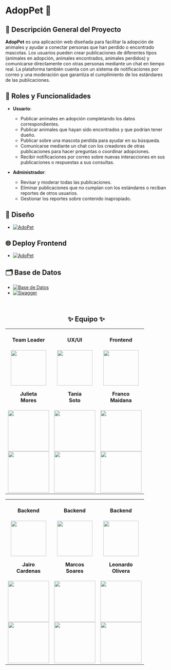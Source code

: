 # AdopPet 🐾 

## 📑 Descripción General del Proyecto

**AdopPet** es una aplicación web diseñada para facilitar la adopción de animales y ayudar a conectar personas que han perdido o encontrado mascotas. Los usuarios pueden crear publicaciones de diferentes tipos (animales en adopción, animales encontrados, animales perdidos) y comunicarse directamente con otras personas mediante un chat en tiempo real. La plataforma también cuenta con un sistema de notificaciones por correo y una moderación que garantiza el cumplimiento de los estándares de las publicaciones.

## 👥 Roles y Funcionalidades

- **Usuario**:
  - Publicar animales en adopción completando los datos correspondientes.
  - Publicar animales que hayan sido encontrados y que podrían tener dueño.
  - Publicar sobre una mascota perdida para ayudar en su búsqueda.
  - Comunicarse mediante un chat con los creadores de otras publicaciones para hacer preguntas o coordinar adopciones.
  - Recibir notificaciones por correo sobre nuevas interacciones en sus publicaciones o respuestas a sus consultas.

- **Administrador**:
  - Revisar y moderar todas las publicaciones.
  - Eliminar publicaciones que no cumplan con los estándares o reciban reportes de otros usuarios.
  - Gestionar los reportes sobre contenido inapropiado.

## 🎨 Diseño
- [![AdoPet](https://img.shields.io/badge/Figma-000000?style=for-the-badge&logo=figma)](https://www.figma.com/design/ekWK2IVyRRBcD3sN0J3gho/CURSO-PROTOTIPADO?node-id=2002-3460&t=p7ROx03EtGS801fg-1)

## 🌐 Deploy Frontend
- [![AdoPet](https://img.shields.io/badge/AdoPet-000000?style=for-the-badge&logo=vercel&logoColor=white)](https://adopet-maidana07-projects.vercel.app/)

## 🗂️ Base de Datos
- [![Base de Datos](https://img.shields.io/badge/dbdocs-000000?style=for-the-badge&logo=amazondocumentdb&logoColor=white)](https://dbdocs.io/olezdev/AdoPet)
- [![Swagger](https://img.shields.io/badge/Swagger-000000?style=for-the-badge&logo=swagger)](https://adopet.somee.com/swagger/index.html)

<br>
<h2 align='center'>✨ Equipo ✨</h2>
<table align='center'>
  <tr>
    <td align='center'>
      <div>
       <h4>Team Leader</h4>
        <a href="https://www.linkedin.com/in/julieta-mores/" target="_blank" rel="author">
          <img width="110" src="https://avatars.githubusercontent.com/u/156859650?v=4"/>
        </a>
          <h4 style="margin-top: 1rem;">Julieta<br>Mores</h4>
        <div style='display: flex; flex-direction: column'>
          <a href="https://www.linkedin.com/in/julieta-mores/" target="_blank">
            <img style='width:8rem' src="https://img.shields.io/badge/linkedin%20-%230077B5.svg?&style=for-the-badge&logo=linkedin&logoColor=white="/>
          </a>
        </div>
        <div style='display: flex; flex-direction: column'>
          <a href="https://github.com/julieta-mores-t" target="_blank">
            <img style='width:8rem' src="https://img.shields.io/badge/GitHub-100000?style=for-the-badge&logo=github&logoColor=white)"/>
          </a>
        </div>
      </div>
    </td>
    <td align='center'>
      <div>
       <h4>UX/UI</h4>
        <a href="https://www.linkedin.com/in/taniasotoarq/" target="_blank" rel="author">
            <img width="110" src="https://media.licdn.com/dms/image/v2/C5603AQEoR6lyA3p55g/profile-displayphoto-shrink_800_800/profile-displayphoto-shrink_800_800/0/1517366862684?e=1735776000&v=beta&t=YkM8iUwk9p35MqsC4Rw7YpJSJnlD0BwY32krst_ZsyQ"/>
        </a>
            <h4 style="margin-top: 1rem;">Tania <br>Soto</h4>
        <div style='display: flex; flex-direction: column'>
          <a href="https://www.linkedin.com/in/taniasotoarq/" target="_blank">
            <img style='width:8rem' src="https://img.shields.io/badge/linkedin%20-%230077B5.svg?&style=for-the-badge&logo=linkedin&logoColor=white="/>
          </a>
        </div>
        <div style='display: flex; flex-direction: column'>
          <a href="https://www.behance.net/tanisoto/" target="_blank">
            <img style='width:8rem' src="https://img.shields.io/badge/Behance-100000?style=for-the-badge&logo=behance&logoColor=white)"/>
          </a>
        </div>
      </div>
    </td>
    <td align='center'>
      <div>
       <h4>Frontend</h4>
        <a href="https://www.linkedin.com/in/maidana-franco07/" target="_blank" rel="author">
          <img width="110" src="https://avatars.githubusercontent.com/u/104333988?v=4"/>
        </a>
          <h4 style="margin-top: 1rem;">Franco <br>Maidana</h4>
        <div style='display: flex; flex-direction: column'>
          <a href="https://www.linkedin.com/in/maidana-franco07/" target="_blank">
            <img style='width:8rem' src="https://img.shields.io/badge/linkedin%20-%230077B5.svg?&style=for-the-badge&logo=linkedin&logoColor=white="/>
          </a>
        </div>
        <div style='display: flex; flex-direction: column'>
          <a href="https://github.com/Maidana0/" target="_blank">
            <img style='width:8rem' src="https://img.shields.io/badge/GitHub-100000?style=for-the-badge&logo=github&logoColor=white)"/>
          </a>
        </div>
      </div>
    </td>
  </tr>
</table>
<table align='center'>
  <tr>
    <td align='center'>
      <div>
       <h4>Backend</h4>
        <a href="https://www.linkedin.com/in/jairo-andre-ayllon-cardenas-9bb46b202/" target="_blank" rel="author">
          <img width="110" src="https://avatars.githubusercontent.com/u/43103053?v=4"/>
        </a>
          <h4 style="margin-top: 1rem;">Jairo <br>Cardenas</h4>
        <div style='display: flex; flex-direction: column'>
          <a href="https://www.linkedin.com/in/jairo-andre-ayllon-cardenas-9bb46b202/" target="_blank">
            <img style='width:8rem' src="https://img.shields.io/badge/linkedin%20-%230077B5.svg?&style=for-the-badge&logo=linkedin&logoColor=white="/>
          </a>
        </div>
        <div style='display: flex; flex-direction: column'>
          <a href="https://github.com/josiasisrael14/" target="_blank">
            <img style='width:8rem' src="https://img.shields.io/badge/GitHub-100000?style=for-the-badge&logo=github&logoColor=white)"/>
          </a>
        </div>
      </div>
    </td>
     <td align='center'>
      <div>
       <h4>Backend</h4>
        <a href="https://www.linkedin.com/in/marcossoares1/" target="_blank" rel="author">
          <img width="110" src="https://media.licdn.com/dms/image/v2/D4D35AQG79gcd-FBbRA/profile-framedphoto-shrink_400_400/profile-framedphoto-shrink_400_400/0/1728842464433?e=1730822400&v=beta&t=OsDJfUx8Nbt-KpvfcKbdLoJN7FB-9vHEaPwOL1QqCKw"/>
        </a>
          <h4 style="margin-top: 1rem;">Marcos <br>Soares</h4>
        <div style='display: flex; flex-direction: column'>
          <a href="https://www.linkedin.com/in/marcossoares1/" target="_blank">
            <img style='width:8rem' src="https://img.shields.io/badge/linkedin%20-%230077B5.svg?&style=for-the-badge&logo=linkedin&logoColor=white="/>
          </a>
        </div>
        <div style='display: flex; flex-direction: column'>
          <a href="https://github.com/MrTorfick/" target="_blank">
            <img style='width:8rem' src="https://img.shields.io/badge/GitHub-100000?style=for-the-badge&logo=github&logoColor=white)"/>
          </a>
        </div>
      </div>
    </td>
    <td align='center'>
      <div>
       <h4>Backend</h4>
        <a href="https://www.linkedin.com/in/leoliveradev/" target="_blank" rel="author">
          <img width="110" src="https://avatars.githubusercontent.com/u/88550405?v=4"/>
        </a>
          <h4 style="margin-top: 1rem;">Leonardo <br>Olivera</h4>
        <div style='display: flex; flex-direction: column'>
          <a href="https://www.linkedin.com/in/leoliveradev/" target="_blank">
            <img style='width:8rem' src="https://img.shields.io/badge/linkedin%20-%230077B5.svg?&style=for-the-badge&logo=linkedin&logoColor=white="/>
          </a>
        </div>
        <div style='display: flex; flex-direction: column'>
          <a href="https://github.com/olezdev/" target="_blank">
            <img style='width:8rem' src="https://img.shields.io/badge/GitHub-100000?style=for-the-badge&logo=github&logoColor=white)"/>
          </a>
        </div>
      </div>
    </td>
  </tr>
</table>
